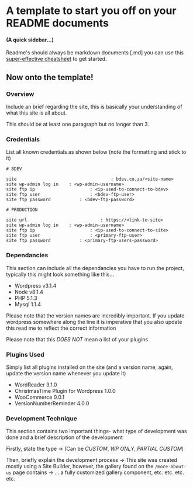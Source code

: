 # A template to start you off on your README documents

#### (A quick sidebar...)
Readme's should always be markdown documents [.md] you can use this [super-effective cheatsheet](https://github.com/adam-p/markdown-here/wiki/Markdown-Cheatsheet) to get started.

## Now onto the template!

### Overview

Include an brief regarding the site, this is basically your understanding of what this site is all about.

This should be at least one paragraph but no longer than 3.

### Credentials

List all known credentials as shown below (note the formatting and stick to it)

```
# BDEV

site									: bdev.co.za/<site-name>
site wp-admin log in	: <wp-admin-username>
site ftp ip						: <ip-used-to-connect-to-bdev>
site ftp user					: <bdev-ftp-user>
site ftp password			: <bdev-ftp-password>

# PRODUCTION

site url							: https://<link-to-site>
site wp-admin log in 	: <wp-admin-username>
site ftp ip						: <ip-used-to-connect-to-site>
site ftp user					: <primary-ftp-user>
site ftp password			: <primary-ftp-users-password>
```

### Dependancies

This section can include all the dependancies you have to run the project, typically this might look something like this...

- Wordpress v3.1.4
- Node v8.1.4
- PHP 5.1.3
- Mysql 1.1.4

Please note that the version names are incredibly important. If you update wordpress somewhere along the line
it is imperative that you also update this read me to reflect the correct information

Please note that this *DOES NOT* mean a list of your plugins

### Plugins Used

Simply list all plugins installed on the site (and a version name, again, update the version name whenever you update it)

- WordReader 3.1.0
- ChristmasTime Plugin for Wordpress 1.0.0
- WooCommerce 0.0.1
- VersionNumberReminder 4.0.0

### Development Technique

This section contains two important things- what type of development was done and a brief description of the development

Firstly, state the type
-> (Can be *CUSTOM*, *WP ONLY*, *PARTIAL CUSTOM*)

Then, briefly explain the development process
-> This site was created mostly using a Site Builder, however, the gallery found on the `/more-about-us` page contains
-> ... a fully customized gallery component, etc. etc. etc. etc. 



